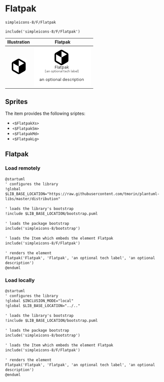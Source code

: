# Flatpak


```text
simpleicons-8/F/Flatpak
```

```text
include('simpleicons-8/F/Flatpak')
```



| Illustration | Flatpak |
| :---: | :---: |
| ![illustration for Illustration](../../simpleicons-8/F/Flatpak.png) | ![illustration for Flatpak](../../simpleicons-8/F/Flatpak.Local.png) |



## Sprites
The item provides the following sriptes:

- `<$FlatpakXs>`
- `<$FlatpakSm>`
- `<$FlatpakMd>`
- `<$FlatpakLg>`





## Flatpak

### Load remotely
```plantuml
@startuml
' configures the library
!global $LIB_BASE_LOCATION="https://raw.githubusercontent.com/tmorin/plantuml-libs/master/distribution"

' loads the library's bootstrap
!include $LIB_BASE_LOCATION/bootstrap.puml

' loads the package bootstrap
include('simpleicons-8/bootstrap')

' loads the Item which embeds the element Flatpak
include('simpleicons-8/F/Flatpak')

' renders the element
Flatpak('Flatpak', 'Flatpak', 'an optional tech label', 'an optional description')
@enduml
```

### Load locally
```plantuml
@startuml
' configures the library
!global $INCLUSION_MODE="local"
!global $LIB_BASE_LOCATION="../.."

' loads the library's bootstrap
!include $LIB_BASE_LOCATION/bootstrap.puml

' loads the package bootstrap
include('simpleicons-8/bootstrap')

' loads the Item which embeds the element Flatpak
include('simpleicons-8/F/Flatpak')

' renders the element
Flatpak('Flatpak', 'Flatpak', 'an optional tech label', 'an optional description')
@enduml
```

